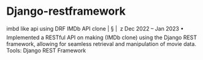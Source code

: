 # Django-restframework
imbd like api using DRF
IMDb API clone | § | 
z Dec 2022 – Jan 2023
• Implemented a RESTful API on making (IMDb clone) using the Django REST framework, allowing for seamless retrieval and manipulation of movie data. Tools: Django
REST Framework
